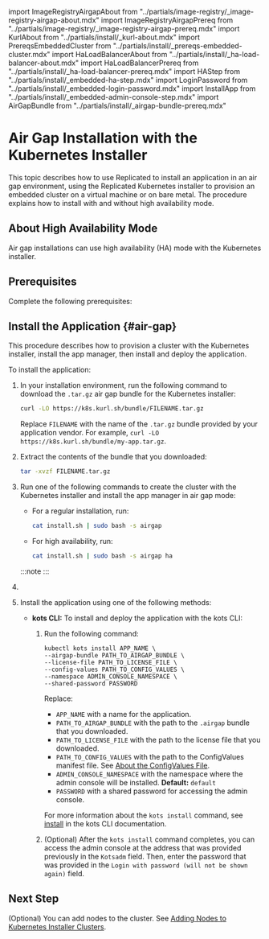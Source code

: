 import ImageRegistryAirgapAbout from "../partials/image-registry/_image-registry-airgap-about.mdx"
import ImageRegistryAirgapPrereq from "../partials/image-registry/_image-registry-airgap-prereq.mdx"
import KurlAbout from "../partials/install/_kurl-about.mdx"
import PrereqsEmbeddedCluster from "../partials/install/_prereqs-embedded-cluster.mdx"
import HaLoadBalancerAbout from "../partials/install/_ha-load-balancer-about.mdx"
import HaLoadBalancerPrereq from "../partials/install/_ha-load-balancer-prereq.mdx"
import HAStep from "../partials/install/_embedded-ha-step.mdx"
import LoginPassword from "../partials/install/_embedded-login-password.mdx"
import InstallApp from "../partials/install/_embedded-admin-console-step.mdx"
import AirGapBundle from "../partials/install/_airgap-bundle-prereq.mdx"

# Air Gap Installation with the Kubernetes Installer

This topic describes how to use Replicated to install an application in an air gap environment, using the Replicated Kubernetes installer to provision an embedded cluster on a virtual machine or on bare metal. The procedure explains how to install with and without high availability mode.

<KurlAbout/>

## About High Availability Mode

Air gap installations can use high availability (HA) mode with the Kubernetes installer.

<HaLoadBalancerAbout/>

## Prerequisites

Complete the following prerequisites:

<PrereqsEmbeddedCluster/>

<AirGapBundle/>

<HaLoadBalancerPrereq/>

## Install the Application {#air-gap}

This procedure describes how to provision a cluster with the Kubernetes installer, install the app manager, then install and deploy the application.

To install the application:

1. In your installation environment, run the following command to download the `.tar.gz` air gap bundle for the Kubernetes installer:

   ```bash
   curl -LO https://k8s.kurl.sh/bundle/FILENAME.tar.gz
   ```

   Replace `FILENAME` with the name of the `.tar.gz` bundle provided by your application vendor. For example, `curl -LO https://k8s.kurl.sh/bundle/my-app.tar.gz`.

1. Extract the contents of the bundle that you downloaded:

   ```bash
   tar -xvzf FILENAME.tar.gz
   ```

1. Run one of the following commands to create the cluster with the Kubernetes installer and install the app manager in air gap mode: 

    - For a regular installation, run:

      ```bash
      cat install.sh | sudo bash -s airgap
      ```

    - For high availability, run:

      ```bash
      cat install.sh | sudo bash -s airgap ha
      ```

    :::note
    <LoginPassword/>
    :::

  1. <HAStep/>
  
  1. Install the application using one of the following methods:

      <InstallApp/>

      - **kots CLI:** To install and deploy the application with the kots CLI:

        1. Run the following command:
        
            ```
            kubectl kots install APP_NAME \
            --airgap-bundle PATH_TO_AIRGAP_BUNDLE \
            --license-file PATH_TO_LICENSE_FILE \
            --config-values PATH_TO_CONFIG_VALUES \
            --namespace ADMIN_CONSOLE_NAMESPACE \
            --shared-password PASSWORD
            ```

            Replace:
            * `APP_NAME` with a name for the application.
            * `PATH_TO_AIRGAP_BUNDLE` with the path to the `.airgap` bundle that you downloaded.
            * `PATH_TO_LICENSE_FILE` with the path to the license file that you downloaded.
            * `PATH_TO_CONFIG_VALUES` with the path to the ConfigValues manifest file. See [About the ConfigValues File](installing-existing-cluster-automation#config-values).
            * `ADMIN_CONSOLE_NAMESPACE` with the namespace where the admin console will be installed. **Default:** `default`
            * `PASSWORD` with a shared password for accessing the admin console.

            For more information about the `kots install` command, see [install](/reference/kots-cli-install) in the kots CLI documentation.

        1. (Optional) After the `kots install` command completes, you can access the admin console at the address that was provided previously in the `Kotsadm` field. Then, enter the password that was provided in the `Login with password (will not be shown again)` field.
## Next Step

(Optional) You can add nodes to the cluster. See [Adding Nodes to Kubernetes Installer Clusters](cluster-management-add-nodes).
